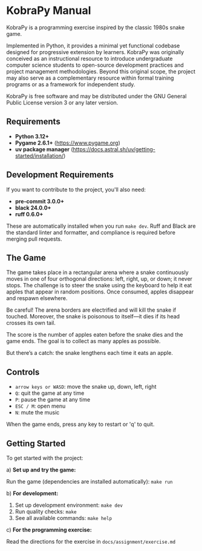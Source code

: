 KobraPy Manual
==============================

KobraPy is a programming exercise inspired by the classic 1980s snake game.

Implemented in Python, it provides a minimal yet functional codebase designed
for progressive extension by learners. KobraPy was originally conceived as an
instructional resource to introduce undergraduate computer science students to
open-source development practices and project management methodologies. Beyond
this original scope, the project may also serve as a complementary resource
within formal training programs or as a framework for independent study.

KobraPy is free software and may be distributed under the GNU General Public
License version 3 or any later version.

Requirements
------------------------------

* **Python 3.12+**
* **Pygame 2.6.1+** (https://www.pygame.org)
* **uv package manager** (https://docs.astral.sh/uv/getting-started/installation/)

## Development Requirements

If you want to contribute to the project, you'll also need:

* **pre-commit 3.0.0+**
* **black 24.0.0+**
* **ruff 0.6.0+**

These are automatically installed when you run `make dev`. Ruff and Black are the standard linter and formatter, and compliance is required before merging pull requests.

The Game
------------------------------

The game takes place in a rectangular arena where a snake continuously moves in
one of four orthogonal directions: left, right, up, or down; it never stops. The
challenge is to steer the snake using the keyboard to help it eat apples that
appear in random positions. Once consumed, apples disappear and respawn
elsewhere.

Be careful! The arena borders are electrified and will kill the snake if
touched. Moreover, the snake is poisonous to itself—it dies if its head crosses
its own tail.

The score is the number of apples eaten before the snake dies and the game ends.
The goal is to collect as many apples as possible.

But there’s a catch: the snake lengthens each time it eats an apple.

Controls
------------------------------

  * `arrow keys or WASD`: move the snake up, down, left, right
  * `Q`: quit the game at any time
  * `P`: pause the game at any time
  * `ESC / M`: open menu
  * `N`: mute the music

When the game ends, press any key to restart or 'q' to quit.

Getting Started
------------------------------

To get started with the project:

a) **Set up and try the game:**

   Run the game (dependencies are installed automatically): `make run`

b) **For development:**

   1. Set up development environment: `make dev`
   2. Run quality checks: `make`
   3. See all available commands: `make help`

c) **For the programming exercise:**

   Read the directions for the exercise in `docs/assignment/exercise.md`
